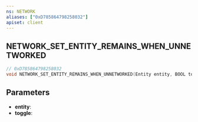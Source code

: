 ```yaml
---
ns: NETWORK
aliases: ["0xD785864798258032"]
apiset: client
---
```

## NETWORK_SET_ENTITY_REMAINS_WHEN_UNNETWORKED

```c
// 0xD785864798258032
void NETWORK_SET_ENTITY_REMAINS_WHEN_UNNETWORKED(Entity entity, BOOL toggle);
```


## Parameters
* **entity**:
* **toggle**: